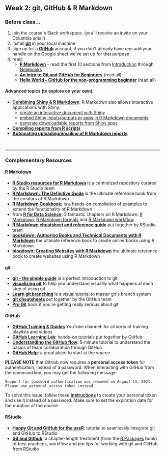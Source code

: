 ## Week 2: git, GitHub & R Markdown

### Before class...

1. join the course's Slack workspace. (you'll receive an invite on your Columbia email)
2. install [__git__](https://git-scm.com/downloads) in your local machine
3. sign up for a [__GitHub__](https://github.com) account, if you don't already have one add your handle on the Google sheet we've set up for that purpose
4. read:
	* [__R Markdown__]()  - read the first 10 sections from [Introduction](https://rmarkdown.rstudio.com/lesson-1.html) through [Notebooks](https://rmarkdown.rstudio.com/lesson-10.html)
	* [__An Intro to Git and GitHub for Beginners__](https://product.hubspot.com/blog/git-and-github-tutorial-for-beginners) (read all)
	* [__Hello World - GitHub for the non-programming beginner__](https://guides.github.com/activities/hello-world/) (read all)

#### Advanced topics (to explore on your own)

* [__Combining Shiny & R Markdown__](https://beta.rstudioconnect.com/content/2671/Combining-Shiny-R-Markdown.html): R Markdown also allows interactive applications with Shiny.
	* [create an interactive document with Shiny](https://bookdown.org/yihui/rmarkdown/shiny-documents.html)
	* [embed Shiny inputs/outputs or apps in R Markdown documents](https://bookdown.org/yihui/rmarkdown/shiny-embedded.html)
	* [generate downloadable reports from Shiny apps](https://shiny.rstudio.com/articles/generating-reports.html)
* [__Compiling reports from R scripts__](https://rmarkdown.rstudio.com/articles_report_from_r_script.html)
* [__Automating uploading/emailing of R Markdown reports__](http://www.analyticsforfun.com/2016/01/scheduling-r-markdown-reports-via-email.html)

<br>

---

### Complementary Resources


#### R Markdown

* [__R Studio resources for R Markdown__](https://rmarkdown.rstudio.com) is a centralized repository curated by the R Studio team
* [__R Markdown: The Definitive Guide__](https://bookdown.org/yihui/rmarkdown/) is the ultimate reference book from the creators of R Markdown
* [__R Markdown Cookbook:__](https://bookdown.org/yihui/rmarkdown-cookbook/) is a hands-on  compilation of examples to extend the functionality of R Markdown
* from [__R for Data Science__](https://r4ds.had.co.nz/index.html), 3 fantastic chapters on R Markdown: [R Markdown](https://r4ds.had.co.nz/r-markdown.html), [R Markdown formats](https://r4ds.had.co.nz/r-markdown-formats.html) and [R Markdown workflow](https://r4ds.had.co.nz/r-markdown-workflow.html)
* [__R Markdown cheatsheet and reference guide__](https://rstudio.com/resources/cheatsheets/) put together by RStudio team
* [__bookdown: Authoring Books and Technical Documents with R Markdown__](https://bookdown.org/yihui/bookdown/) the ultimate reference book to create online books using R Markdown
* [__blogdown: Creating Websites with R Markdown__](https://bookdown.org/yihui/blogdown/) the ultimate reference book to create websites using R Markdown



#### git

* [__git - the simple guide__](http://rogerdudler.github.io/git-guide/)  is a perfect introduction to git
* [__visualizing git__](http://git-school.github.io/visualizing-git/) to help you understand visuallly what happens at each step of using git
* [__Learn git branching__](https://learngitbranching.js.org) is a visual tutorial to master git's branch system
* [__git cheatsheets__](https://training.github.com) put together by the GitHub team
* [__Pro Git__](https://git-scm.com/book/en/v2) book if you're getting really serious about git

#### GitHub

* [__GitHub Training & Guides__](https://www.youtube.com/githubguides) YouTube channel: for all sorts of training playlists and videos
* [__GitHub Learning Lab__](https://lab.github.com): hands-on tutorials put together by GitHub
* [__Understanding the GitHub flow__](https://guides.github.com/introduction/flow/): 5-minute tutorial to understand the basics of team collaboration through GitHub
* [__GitHub Help__](https://help.github.com/): a great place to start at the source

**PLEASE NOTE** that GitHub now requires a **personal access token** for authentication, instead of a password. When interacting with GitHub from the command line, you may get the following message:

```
Support for password authentication was removed on August 13, 2021. Please use personal access token instead.
```

To solve this issue, follow these [**instructions**](https://docs.github.com/en/authentication/keeping-your-account-and-data-secure/creating-a-personal-access-token) to create your personal token and use it instead of a password. Make sure to set the expiration date for the duration of the course.

#### RStudio

* [__Happy Git and GitHub for the useR__](https://happygitwithr.com): tutorial to seamlessly integrate git and GitHub to RStudio
* [__Git and Github__](https://r-pkgs.org/git.html): a chapter-length treatment (from the [R Packages](https://r-pkgs.org) book) of best practices, workflow and pro tips for working with git and GitHub from RStudio
